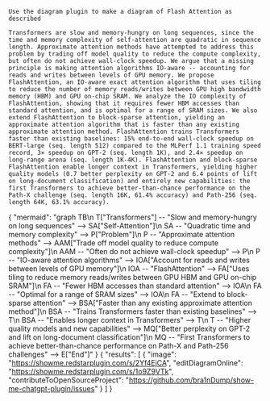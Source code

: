 ```
Use the diagram plugin to make a diagram of Flash Attention as described

Transformers are slow and memory-hungry on long sequences, since the time and memory complexity of self-attention are quadratic in sequence length. Approximate attention methods have attempted to address this problem by trading off model quality to reduce the compute complexity, but often do not achieve wall-clock speedup. We argue that a missing principle is making attention algorithms IO-aware -- accounting for reads and writes between levels of GPU memory. We propose FlashAttention, an IO-aware exact attention algorithm that uses tiling to reduce the number of memory reads/writes between GPU high bandwidth memory (HBM) and GPU on-chip SRAM. We analyze the IO complexity of FlashAttention, showing that it requires fewer HBM accesses than standard attention, and is optimal for a range of SRAM sizes. We also extend FlashAttention to block-sparse attention, yielding an approximate attention algorithm that is faster than any existing approximate attention method. FlashAttention trains Transformers faster than existing baselines: 15% end-to-end wall-clock speedup on BERT-large (seq. length 512) compared to the MLPerf 1.1 training speed record, 3× speedup on GPT-2 (seq. length 1K), and 2.4× speedup on long-range arena (seq. length 1K-4K). FlashAttention and block-sparse FlashAttention enable longer context in Transformers, yielding higher quality models (0.7 better perplexity on GPT-2 and 6.4 points of lift on long-document classification) and entirely new capabilities: the first Transformers to achieve better-than-chance performance on the Path-X challenge (seq. length 16K, 61.4% accuracy) and Path-256 (seq. length 64K, 63.1% accuracy).
```
{
  "mermaid": "graph TB\n  T[\"Transformers\"] -- \"Slow and memory-hungry on long sequences\" --> SA[\"Self-Attention\"]\n  SA -- \"Quadratic time and memory complexity\" --> P[\"Problem\"]\n  P -- \"Approximate attention methods\" --> AAM[\"Trade off model quality to reduce compute complexity\"]\n  AAM -- \"Often do not achieve wall-clock speedup\" --> P\n  P -- \"IO-aware attention algorithms\" --> IOA[\"Account for reads and writes between levels of GPU memory\"]\n  IOA -- \"FlashAttention\" --> FA[\"Uses tiling to reduce memory reads/writes between GPU HBM and GPU on-chip SRAM\"]\n  FA -- \"Fewer HBM accesses than standard attention\" --> IOA\n  FA -- \"Optimal for a range of SRAM sizes\" --> IOA\n  FA -- \"Extend to block-sparse attention\" --> BSA[\"Faster than any existing approximate attention method\"]\n  BSA -- \"Trains Transformers faster than existing baselines\" --> T\n  BSA -- \"Enables longer context in Transformers\" --> T\n  T -- \"Higher quality models and new capabilities\" --> MQ[\"Better perplexity on GPT-2 and lift on long-document classification\"]\n  MQ -- \"First Transformers to achieve better-than-chance performance on Path-X and Path-256 challenges\" --> E[\"End\"]"
}
{
  "results": [
    {
      "image": "https://showme.redstarplugin.com/s/2Yf4EjCA",
      "editDiagramOnline": "https://showme.redstarplugin.com/s/1o9Z9VTk",
      "contributeToOpenSourceProject": "https://github.com/bra1nDump/show-me-chatgpt-plugin/issues"
    }
  ]
}
